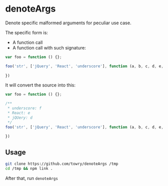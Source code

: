 # denoteArgs

Denote specific malformed arguments for peculiar use case.

The specific form is:

 * A function call
 * A function call with such signature:

```js
var foo = function () {};

foo('str', ['jQuery', 'React', 'underscore'], function (a, b, c, d, e, f) {
  
})
```

It will convert the source into this:

```js
var foo = function () {};

/**
 * underscore: f
 * React: e
 * jQUery: d
 */
foo('str', ['jQuery', 'React', 'underscore'], function (a, b, c, d, e, f) {
  
})
```

## Usage

```bash
git clone https://github.com/towry/denoteArgs /tmp
cd /tmp && npm link .
```

After that, run `denoteArgs`
